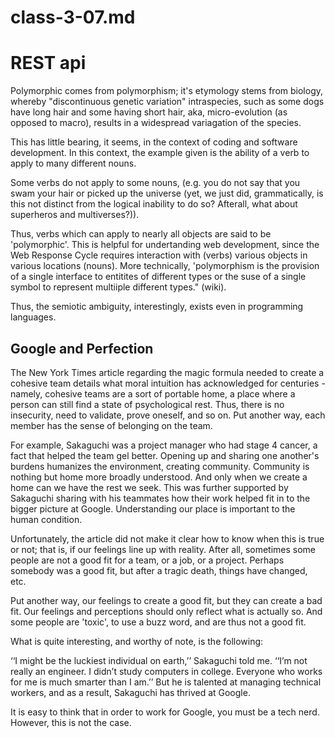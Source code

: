 # class-3-07.md

# REST api

Polymorphic comes from polymorphism; it's etymology stems from biology, whereby "discontinuous genetic variation" intraspecies, such as some dogs have long hair and some having short hair, aka, micro-evolution (as opposed to macro), results in a widespread variagation of the species. 

This has little bearing, it seems, in the context of coding and software development. In this context, the example given is the ability of a verb to apply to many different nouns.

Some verbs do not apply to some nouns, (e.g. you do not say that you swam your hair or picked up the universe (yet, we just did, grammatically, is this not distinct from the logical inability to do so? Afterall, what about superheros and multiverses?)).

Thus, verbs  which can apply to nearly all objects are said to be 'polymorphic'. This is helpful for undertanding web development, since the Web Response Cycle requires interaction with (verbs) various objects in various locations (nouns). More technically, 'polymorphism is the provision of a single interface to entitites of different types or the suse of a single symbol to represent multiiple different types." (wiki).

Thus, the semiotic ambiguity, interestingly, exists even in programming languages. 

## Google and Perfection

The New York Times article regarding the magic formula needed to create a cohesive team details what moral intuition has acknowledged for centuries - namely, cohesive teams are a sort of portable home, a place where a person can still find a state of psychological rest. Thus, there is no insecurity, need to validate, prove oneself, and so on. Put another way, each member has the sense of belonging on the team. 

For example, Sakaguchi was a project manager who had stage 4 cancer, a fact that helped the team gel better. Opening up and sharing one another's burdens humanizes the environment, creating community. Community is nothing but home more broadly understood. And only when we create a home can we have the rest we seek. This was further supported by Sakaguchi sharing with his teammates how their work helped fit in to the bigger picture at Google. Understanding our place is important to the human condition.

Unfortunately, the article did not make it clear how to know when this is true or not; that is, if our feelings line up with reality. After all, sometimes some people are not a good fit for a team, or a job, or a project. Perhaps somebody was a good fit, but after a tragic death, things have changed, etc.

Put another way, our feelings to create a good fit, but they can create a bad fit. Our feelings and perceptions should only reflect what is actually so. And some people are 'toxic', to use a buzz word, and are thus not a good fit. 

What is quite interesting, and worthy of note, is the following: 

‘‘I might be the luckiest individual on earth,’’ Sakaguchi told me. ‘‘I’m not really an engineer. I didn’t study computers in college. Everyone who works for me is much smarter than I am.’’ But he is talented at managing technical workers, and as a result, Sakaguchi has thrived at Google.

It is easy to think that in order to work for Google, you must be a tech nerd. However, this is not the case. 